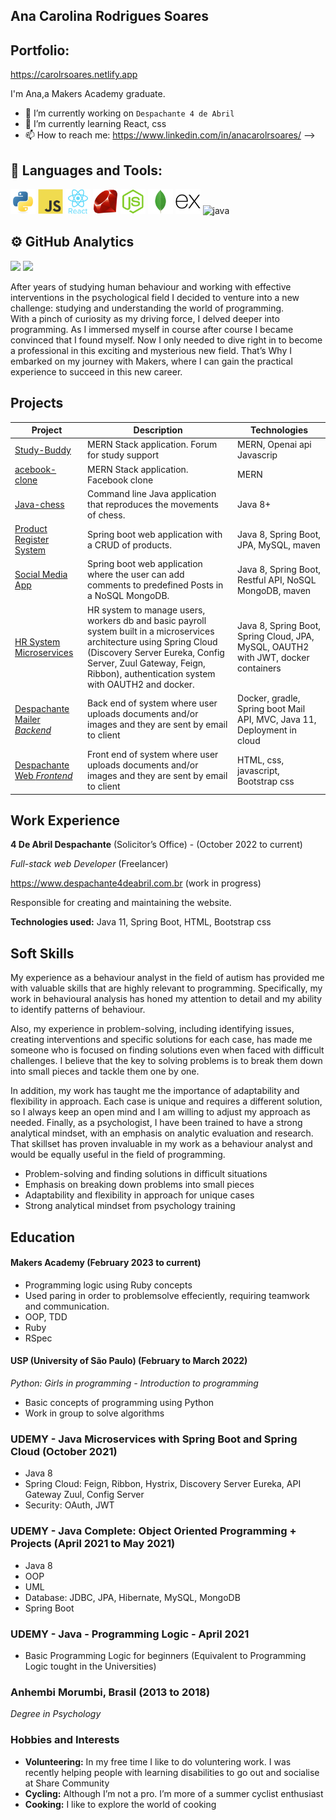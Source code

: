 ## Ana Carolina Rodrigues Soares
## Portfolio:
https://carolrsoares.netlify.app 

I'm Ana,a Makers Academy graduate.
- 🔭 I’m currently working on `Despachante 4 de Abril`
- 🌱 I’m currently learning React, css 
- 📫 How to reach me: https://www.linkedin.com/in/anacarolrsoares/
-->
## 🧰 Languages and Tools:
<p align="left">
     <img src="https://raw.githubusercontent.com/devicons/devicon/master/icons/python/python-original.svg" alt="python" width="40" height="40"/>
     <img src="https://raw.githubusercontent.com/devicons/devicon/master/icons/javascript/javascript-original.svg" alt="javascript" width="40" height="40"/>
     <img src="https://raw.githubusercontent.com/devicons/devicon/master/icons/react/react-original-wordmark.svg" alt="react" width="40" height="40"/>
     <!-- Your Languages and Tools -->
     <img src="https://raw.githubusercontent.com/devicons/devicon/master/icons/ruby/ruby-original.svg" alt="ruby" width="40" height="40"/>
     <img src="https://raw.githubusercontent.com/devicons/devicon/master/icons/nodejs/nodejs-original.svg" alt="nodejs" width="40" height="40"/>
     <img src="https://raw.githubusercontent.com/devicons/devicon/master/icons/mongodb/mongodb-original.svg" alt="mongodb" width="40" height="40"/>
     <img src="https://raw.githubusercontent.com/devicons/devicon/master/icons/express/express-original.svg" alt="express" width="40" height="40"/>
       <img src="https://icongr.am/devicon/java-original.svg" alt="java" width="40" height="40"/>
  
 </p>

 ## ⚙️ GitHub Analytics
<p align="left">
  <img height="180em" src="https://github-readme-stats.vercel.app/api?username=carolrs&show_icons=true&hide_border=true&&count_private=true&include_all_commits=true" />
  <img height="180em" src="https://github-readme-stats.vercel.app/api/top-langs/?username=carolrs&exclude_repo=KNN-Image-Classification&show_icons=true&hide_border=true&layout=compact&langs_count=8"/>
</p>




After years of studying human behaviour and working with effective interventions in the psychological field  I decided to venture into a new challenge: studying and understanding the world of programming.  
With a pinch of curiosity as my driving force, I delved deeper into programming. As I immersed myself in course after course I became convinced that I found myself. Now I only needed to dive right in to become a professional in this exciting and mysterious new field. That’s Why I embarked on my journey with Makers, where I can gain the practical experience to succeed in this new career.



## Projects

| Project                 | Description                  | Technologies    | 
|-------------------------|------------------------------|-----------------|
| [Study-Buddy](https://github.com/carolrs/study-buddy)              |MERN Stack application. Forum for study support | MERN, Openai api Javascrip |
| [acebook-clone](https://github.com/carolrs/acebook-mern-water-team)               |MERN Stack application. Facebook clone | MERN |
| [Java-chess](https://github.com/carolrs/chess-system)            | Command line Java application that reproduces the movements of chess. | Java 8+ |
| [Product Register System](https://github.com/carolrs/project-register) | Spring boot web application with a CRUD of products.                  | Java 8, Spring Boot, JPA, MySQL, maven |
| [Social Media App](https://github.com/carolrs/social-media-mongo)        | Spring boot web application where the user can add comments to predefined Posts in a NoSQL MongoDB.                                                                                         | Java 8, Spring Boot, Restful API, NoSQL MongoDB, maven |
| [HR System Microservices](https://github.com/carolrs/ms-project) | HR system to manage users, workers db and basic payroll system built in a microservices architecture using Spring Cloud (Discovery Server Eureka, Config Server, Zuul Gateway, Feign, Ribbon), authentication system with OAUTH2 and docker.   | Java 8, Spring Boot, Spring Cloud, JPA, MySQL, OAUTH2 with JWT, docker containers |
|[Despachante Mailer _Backend_](https://github.com/carolrs/despachante-mailer) | Back end of system where user uploads documents and/or images and they are sent by email to client | Docker, gradle, Spring boot Mail API, MVC, Java 11, Deployment in cloud |
|[Despachante Web _Frontend_](https://github.com/carolrs/despacho-website) | Front end of system where user uploads documents and/or images and they are sent by email to client | HTML, css, javascript, Bootstrap css  |



## Work Experience

**4 De Abril Despachante** (Solicitor’s Office) - (October 2022 to current)

_Full-stack web Developer_ (Freelancer)

https://www.despachante4deabril.com.br (work in progress)

Responsible for creating and maintaining the website.

**Technologies used:** Java 11, Spring Boot, HTML, Bootstrap css


## Soft Skills

My experience as a behaviour analyst in the field of autism has provided me with valuable skills that are highly relevant to programming. Specifically, my work in behavioural analysis has honed my attention to detail and my ability to identify patterns of behaviour. 

Also, my experience in problem-solving, including identifying issues, creating interventions and specific solutions for each case, has made me someone who is focused on finding solutions even when faced with difficult challenges. I believe that the key to solving problems is to break them down into small pieces and tackle them one by one.

In addition, my work has taught me the importance of adaptability and flexibility in approach. Each case is unique and requires a different solution, so I always keep an open mind and I am willing to adjust my approach as needed. Finally, as a psychologist, I have been trained to have a strong analytical mindset, with an emphasis on analytic evaluation and research. That skillset has proven invaluable in my work as a behaviour analyst and would be equally useful in the field of programming.


* Problem-solving and finding solutions in difficult situations
* Emphasis on breaking down problems into small pieces
* Adaptability and flexibility in approach for unique cases
* Strong analytical mindset from psychology training


## Education

#### Makers Academy (February 2023 to current)
- Programming logic using Ruby concepts
- Used paring in order to problemsolve effeciently, requiring teamwork and communication.
- OOP, TDD
- Ruby
- RSpec


#### USP (University of São Paulo) (February to March 2022)
_Python: Girls in programming -  Introduction to programming_ 
- Basic concepts of programming using Python
- Work in group to solve algorithms


### UDEMY - Java Microservices with Spring Boot and Spring Cloud (October 2021)
- Java 8
- Spring Cloud: Feign, Ribbon, Hystrix, Discovery Server Eureka, API Gateway Zuul, Config Server
- Security: OAuth, JWT

### UDEMY - Java Complete: Object Oriented Programming + Projects (April 2021 to May 2021)
- Java 8
- OOP
- UML
- Database: JDBC, JPA, Hibernate, MySQL, MongoDB
- Spring Boot


### UDEMY - Java - Programming Logic - April 2021
- Basic Programming Logic for beginners (Equivalent to Programming Logic tought in the Universities)


### Anhembi Morumbi, Brasil (2013 to 2018) 
_Degree in Psychology_

### Hobbies and Interests
- **Volunteering:** In my free time I like to do voluntering work. I was recently helping people with learning disabilities to go out and socialise at Share Community
- **Cycling:** Although I’m not a pro. I’m more of a summer cyclist enthusiast 
- **Cooking:** I like to explore the world of cooking

